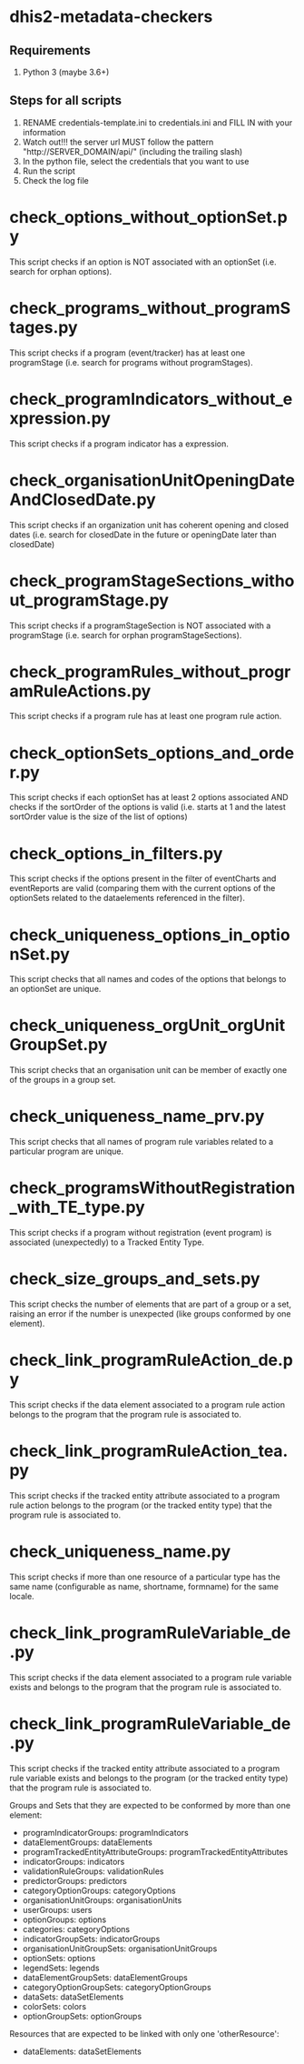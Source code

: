 # dhis2-metadata-checkers

## Requirements
1. Python 3 (maybe 3.6+)


## Steps for all scripts

1. RENAME credentials-template.ini to credentials.ini and FILL IN with your information
2. Watch out!!! the server url MUST follow the pattern "http://SERVER_DOMAIN/api/" (including the trailing slash)
3. In the python file, select the credentials that you want to use
4. Run the script
5. Check the log file


# check_options_without_optionSet.py
This script checks if an option is NOT associated with an optionSet (i.e. search for orphan options).

# check_programs_without_programStages.py
This script checks if a program (event/tracker) has at least one programStage (i.e. search for programs without programStages).

# check_programIndicators_without_expression.py
This script checks if a program indicator has a expression.

# check_organisationUnitOpeningDateAndClosedDate.py
This script checks if an organization unit has coherent opening and closed dates (i.e. search for closedDate in the future or openingDate later than closedDate)

# check_programStageSections_without_programStage.py
This script checks if a programStageSection is NOT associated with a programStage (i.e. search for orphan programStageSections).

# check_programRules_without_programRuleActions.py
This script checks if a program rule has at least one program rule action.

# check_optionSets_options_and_order.py
This script checks if each optionSet has at least 2 options associated AND checks if the sortOrder of the options is valid (i.e. starts at 1  and the latest sortOrder value is the size of the list of options)

# check_options_in_filters.py
This script checks if the options present in the filter of eventCharts and eventReports are valid (comparing them with the current options of the optionSets related to the dataelements referenced in the filter).

# check_uniqueness_options_in_optionSet.py
This script checks that all names and codes of the options that belongs to an optionSet are unique.

# check_uniqueness_orgUnit_orgUnitGroupSet.py
This script checks that an organisation unit can be member of exactly one of the groups in a group set.

# check_uniqueness_name_prv.py
This script checks that all names of program rule variables related to a particular program are unique.

# check_programsWithoutRegistration_with_TE_type.py
This script checks if a program without registration (event program) is associated (unexpectedly) to a Tracked Entity Type.

# check_size_groups_and_sets.py
This script checks the number of elements that are part of a group or a set, raising an error if the number is unexpected (like groups conformed by one element).

# check_link_programRuleAction_de.py
This script checks if the data element associated to a program rule action belongs to the program that the program rule is associated to.

# check_link_programRuleAction_tea.py
This script checks if the tracked entity attribute associated to a program rule action belongs to the program (or the tracked entity type) that the program rule is associated to.

# check_uniqueness_name.py
This script checks if more than one resource of a particular type has the same name (configurable as name, shortname, formname) for the same locale.  

# check_link_programRuleVariable_de.py
This script checks if the data element associated to a program rule variable exists and belongs to the program that the program rule is associated to.

# check_link_programRuleVariable_de.py
This script checks if the tracked entity attribute associated to a program rule variable exists and belongs to the program (or the tracked entity type) that the program rule is associated to.

Groups and Sets that they are expected to be conformed by more than one element:

* programIndicatorGroups: programIndicators
* dataElementGroups: dataElements
* programTrackedEntityAttributeGroups: programTrackedEntityAttributes
* indicatorGroups: indicators
* validationRuleGroups: validationRules
* predictorGroups: predictors
* categoryOptionGroups: categoryOptions
* organisationUnitGroups: organisationUnits
* userGroups: users
* optionGroups: options
* categories: categoryOptions
* indicatorGroupSets: indicatorGroups
* organisationUnitGroupSets: organisationUnitGroups
* optionSets: options
* legendSets: legends
* dataElementGroupSets: dataElementGroups
* categoryOptionGroupSets: categoryOptionGroups
* dataSets: dataSetElements
* colorSets: colors
* optionGroupSets: optionGroups


Resources that are expected to be linked with only one 'otherResource':

* dataElements: dataSetElements
